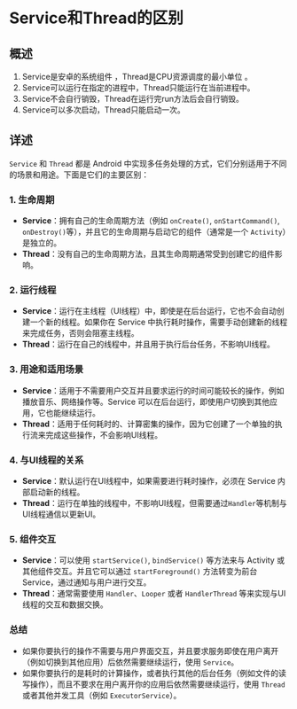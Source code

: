#  Service和Thread的区别

## 概述

1. Service是安卓的系统组件 ，Thread是CPU资源调度的最小单位 。
2. Service可以运行在指定的进程中，Thread只能运行在当前进程中。
3. Service不会自行销毁，Thread在运行完run方法后会自行销毁。
4. Service可以多次启动，Thread只能启动一次。

## 详述

`Service` 和 `Thread` 都是 Android 中实现多任务处理的方式，它们分别适用于不同的场景和用途。下面是它们的主要区别：

### 1. 生命周期
- **Service**：拥有自己的生命周期方法（例如 `onCreate()`, `onStartCommand()`, `onDestroy()`等），并且它的生命周期与启动它的组件（通常是一个 `Activity`）是独立的。
- **Thread**：没有自己的生命周期方法，且其生命周期通常受到创建它的组件影响。

### 2. 运行线程
- **Service**：运行在主线程（UI线程）中，即使是在后台运行，它也不会自动创建一个新的线程。如果你在 Service 中执行耗时操作，需要手动创建新的线程来完成任务，否则会阻塞主线程。
- **Thread**：运行在自己的线程中，并且用于执行后台任务，不影响UI线程。

### 3. 用途和适用场景
- **Service**：适用于不需要用户交互并且要求运行的时间可能较长的操作，例如播放音乐、网络操作等。Service 可以在后台运行，即使用户切换到其他应用，它也能继续运行。
- **Thread**：适用于任何耗时的、计算密集的操作，因为它创建了一个单独的执行流来完成这些操作，不会影响UI线程。

### 4. 与UI线程的关系
- **Service**：默认运行在UI线程中，如果需要进行耗时操作，必须在 Service 内部启动新的线程。
- **Thread**：运行在单独的线程中，不影响UI线程，但需要通过`Handler`等机制与UI线程通信以更新UI。

### 5. 组件交互
- **Service**：可以使用 `startService()`, `bindService()` 等方法来与 Activity 或其他组件交互。并且它可以通过 `startForeground()` 方法转变为前台Service，通过通知与用户进行交互。
- **Thread**：通常需要使用 `Handler`、`Looper` 或者 `HandlerThread` 等来实现与UI线程的交互和数据交换。

### 总结
- 如果你要执行的操作不需要与用户界面交互，并且要求服务即使在用户离开（例如切换到其他应用）后依然需要继续运行，使用 `Service`。
- 如果你要执行的是耗时的计算操作，或者执行其他的后台任务（例如文件的读写操作），而且不要求在用户离开你的应用后依然需要继续运行，使用 `Thread` 或者其他并发工具（例如 `ExecutorService`）。